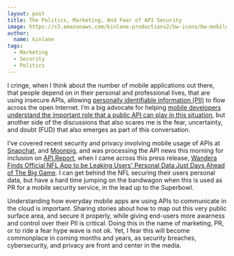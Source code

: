 ```yaml
---
layout: post
title: The Politics, Marketing, And Fear of API Security
image: https://s3.amazonaws.com/kinlane-productions2/bw-icons/bw-mobile-security.png
author:
  name: kinlane
tags:
  - Marketing
  - Security
  - Politics
---
```

I cringe, when I think about the number of mobile applications out there, that people depend on in their personal and professional lives, that are using insecure APIs, allowing [personally identifiable information (PII)](http://en.wikipedia.org/wiki/Personally_identifiable_information) to flow across the open Internet. I’m a big advocate for helping [mobile developers understand the important role that a public API can play in this situation](http://apievangelist.com/2014/10/27/if-you-have-a-publicly-available-mobile-app-you-have-a-public-api/), but another side of the discussions that also scares me is the fear, uncertainty, and doubt (FUD) that also emerges as part of this conversation.

I’ve covered recent security and privacy involving mobile usage of APIs at [Snapchat](http://101.apievangelist.com/2014/01/08/are-your-api-security-practices-in-better-shape-than-the-snapchat-api/), and [Moonpig](http://apievangelist.com/2015/01/06/another-high-profile-mobile-to-api-security-breach-this-one-at-moonpig-greeting-cards/), and was processing the API news this morning for inclusion on [API.Report](http://api.report), when I came across this press release, [Wandera Finds Official NFL App to be Leaking Users' Personal Data Just Days Ahead of The Big Game](http://api.report/2015/01/27/wandera-finds-official-nfl-app-to-be-leaking-users-personal-data-just-days-ahead-of-the-big-game/). I can get behind the NFL securing their users personal data, but have a hard time jumping on the bandwagon when this is used as PR for a mobile security service, in the lead up to the Superbowl.

Understanding how everyday mobile apps are using APIs to communicate in the cloud is important. Sharing stories about how to map out this very public surface area, and secure it properly, while giving end-users more awarness and control over their PII is critical. Doing this in the name of marketing, PR, or to ride a fear hype wave is not ok. Yet, I fear this will become commonplace in coming months and years, as security breaches, cybersecurity, and privacy are front and center in the media.